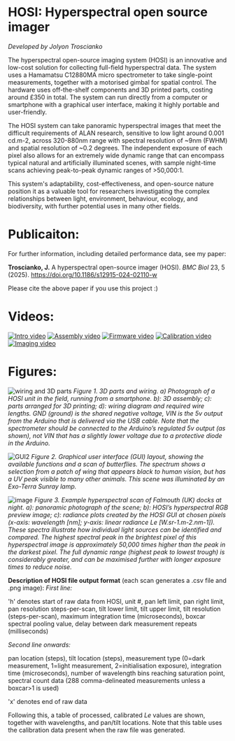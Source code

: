 # HOSI: Hyperspectral open source imager

_Developed by Jolyon Troscianko_

The hyperspectral open-source imaging system (HOSI) is an innovative and low-cost solution for collecting full-field hyperspectral data. The system uses a Hamamatsu C12880MA micro spectrometer to take single-point measurements, together with a motorised gimbal for spatial control. The hardware uses off-the-shelf components and 3D printed parts, costing around £350 in total. The system can run directly from a computer or smartphone with a graphical user interface, making it highly portable and user-friendly.

The HOSI system can take panoramic hyperspectral images that meet the difficult requirements of ALAN research, sensitive to low light around 0.001 cd.m-2, across 320-880nm range with spectral resolution of ~9nm (FWHM) and spatial resolution of ~0.2 degrees. The independent exposure of each pixel also allows for an extremely wide dynamic range that can encompass typical natural and artificially illuminated scenes, with sample night-time scans achieving peak-to-peak dynamic ranges of >50,000:1.

This system's adaptability, cost-effectiveness, and open-source nature position it as a valuable tool for researchers investigating the complex relationships between light, environment, behaviour, ecology, and biodiversity, with further potential uses in many other fields.

# Publicaiton:
For further information, including detailed performance data, see my paper:

**Troscianko, J.** A hyperspectral open-source imager (HOSI). _BMC Biol_ 23, 5 (2025). https://doi.org/10.1186/s12915-024-02110-w

Please cite the above paper if you use this project :)

# Videos:
[![Intro video](https://github.com/user-attachments/assets/0a3cd7e5-258d-4720-a24e-3324b846a49d)](https://www.youtube.com/watch?v=9q8lyUpntms)
[![Assembly video](https://github.com/user-attachments/assets/ca37dcda-e9eb-469b-ac3a-0ac24e70e0eb)](https://www.youtube.com/watch?v=4VSr_2GacWA)
[![Firmware video](https://github.com/user-attachments/assets/3cf3075b-0e30-4d9e-9b34-286348ca7b63)](https://www.youtube.com/watch?v=N6yWZMLm-1M)
[![Calibration video](https://github.com/user-attachments/assets/2a70f210-30d2-4ed9-8e98-91d40c22afb3)](https://www.youtube.com/watch?v=MEW3B65dHIc)
[![Imaging video](https://github.com/user-attachments/assets/7319651f-5b70-4fee-b1d5-4444d7388261)](https://www.youtube.com/watch?v=LO7XNOPuY0w)

# Figures:

![wiring and 3D parts](https://github.com/user-attachments/assets/ab882e63-1e3f-4d0a-86f4-3d3041d43e42)
_Figure 1. 3D parts and wiring. a) Photograph of a HOSI unit in the field, running from a smartphone. b): 3D assembly; c): parts arranged for 3D printing; d): wiring diagram and required wire lengths. GND (ground) is the shared negative voltage, VIN is the 5v output from the Arduino that is delivered via the USB cable. Note that the spectrometer should be connected to the Arduino’s regulated 5v output (as shown), not VIN that has a slightly lower voltage due to a protective diode in the Arduino._

![GUI2](https://github.com/user-attachments/assets/c5076b6d-f033-4f1a-8c4d-3980034ef8de)
_Figure 2. Graphical user interface (GUI) layout, showing the available functions and a scan of butterflies. The spectrum shows a selection from a patch of wing that appears black to human vision, but has a UV peak visible to many other animals. This scene was illuminated by an Exo-Terra Sunray lamp._

![image](https://github.com/troscianko/HOSI/assets/53558556/f7853201-a29d-4b70-b86d-b44d9c76a2da)
_Figure 3. Example hyperspectral scan of Falmouth (UK) docks at night. a): panoramic photograph of the scene; b): HOSI’s hyperspectral RGB preview image; c): radiance plots created by the HOSI GUI at chosen pixels (x-axis: wavelength [nm]; y-axis: linear radiance Le [W.sr-1.m-2.nm-1]). These spectra illustrate how individual light sources can be identified and compared. The highest spectral peak in the brightest pixel of this hyperspectral image is approximately 50,000 times higher than the peak in the darkest pixel. The full dynamic range (highest peak to lowest trough) is considerably greater, and can be maximised further with longer exposure times to reduce noise._


**Description of HOSI file output format** (each scan generates a .csv file and .png image):
_First line:_

'h' denotes start of raw data from HOSI, unit #, pan left limit, pan right limit, pan resolution steps-per-scan, tilt lower limit, tilt upper limit, tilt resolution (steps-per-scan), maximum integration time (microseconds), boxcar spectral pooling value, delay between dark measurement repeats (milliseconds)

_Second line onwards:_

pan location (steps), tilt location (steps), measurement type (0=dark measurement, 1=light measurement, 2=initialisation exposure), integration time (microseconds), number of wavelength bins reaching saturation point, spectral count data (288 comma-delineated measurements unless a boxcar>1 is used)

'x' denotes end of raw data

Following this, a table of processed, calibrated _Le_ values are shown, together with wavelengths, and pan/tilt locations. Note that this table uses the calibration data present when the raw file was generated.
